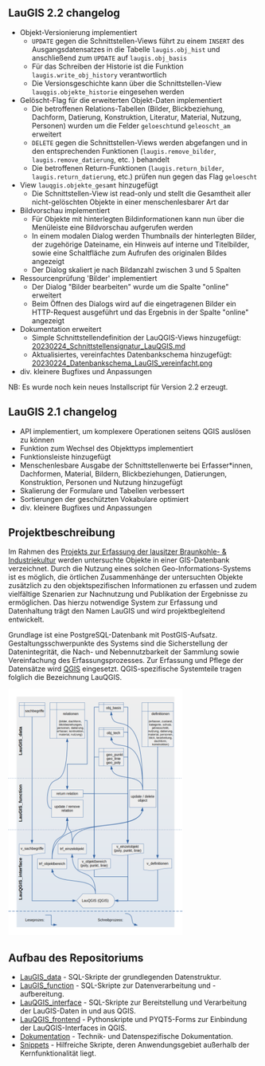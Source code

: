 ## LauGIS 2.2 changelog

- Objekt-Versionierung implementiert
  - `UPDATE` gegen die Schnittstellen-Views führt zu einem `INSERT` des Ausgangsdatensatzes in die Tabelle `laugis.obj_hist` und anschließend zum `UPDATE` auf `laugis.obj_basis`
  - Für das Schreiben der Historie ist die Funktion `laugis.write_obj_history` verantwortlich
  - Die Versionsgeschichte kann über die Schnittstellen-View `lauqgis.objekte_historie` eingesehen werden
- Gelöscht-Flag für die erweiterten Objekt-Daten implementiert
  - Die betroffenen Relations-Tabellen (Bilder, Blickbeziehung, Dachform, Datierung, Konstruktion, Literatur, Material, Nutzung, Personen) wurden um die Felder `geloescht`und `geleoscht_am` erweitert
  - `DELETE` gegen die Schnittstellen-Views werden abgefangen und in den entsprechenden Funktionen (`laugis.remove_bilder`, `laugis.remove_datierung`, etc. ) behandelt
  - Die betroffenen Return-Funktionen (`laugis.return_bilder`, `laugis.return_datierung`, etc.) prüfen nun gegen das Flag `geloescht`
- View `lauqgis.objekte_gesamt` hinzugefügt
  - Die Schnittstellen-View ist read-only und stellt die Gesamtheit aller nicht-gelöschten Objekte in einer menschenlesbarer Art dar
- Bildvorschau implementiert
  - Für Objekte mit hinterlegten Bildinformationen kann nun über die Menüleiste eine Bildvorschau aufgerufen werden
  - In einem modalen Dialog werden Thumbnails der hinterlegten Bilder, der zugehörige Dateiname, ein Hinweis auf interne und Titelbilder, sowie eine Schaltfläche zum Aufrufen des originalen Bildes angezeigt
  - Der Dialog skaliert je nach Bildanzahl zwischen 3 und 5 Spalten
- Ressourcenprüfung 'Bilder' implementiert
  - Der Dialog "Bilder bearbeiten" wurde um die Spalte "online" erweitert
  - Beim Öffnen des Dialogs wird auf die eingetragenen Bilder ein HTTP-Request ausgeführt und das Ergebnis in der Spalte "online" angezeigt
- Dokumentation erweitert
  - Simple Schnittstellendefinition der LauQGIS-Views hinzugefügt: [20230224_Schnittstellensignatur_LauQGIS.md](.//Dokumentation/20230224_Schnittstellensignatur_LauQGIS.md)
  - Aktualisiertes, vereinfachtes Datenbankschema hinzugefügt: [20230224_Datenbankschema_LauGIS_vereinfacht.png](.//Dokumentation/20230224_Datenbankschema_LauGIS_vereinfacht.png)
- div. kleinere Bugfixes und Anpassungen

NB: Es wurde noch kein neues Installscript für Version 2.2 erzeugt. 

## LauGIS 2.1 changelog

- API implementiert, um komplexere Operationen seitens QGIS auslösen zu können
- Funktion zum Wechsel des Objekttyps implementiert
- Funktionsleiste hinzugefügt
- Menschenlesbare Ausgabe der Schnittstellenwerte bei Erfasser*innen, Dachformen, Material, Bildern, Blickbeziehungen, Datierungen, Konstruktion, Personen und Nutzung hinzugefügt
- Skalierung der Formulare und Tabellen verbessert
- Sortierungen der geschützten Vokabulare optimiert
- div. kleinere Bugfixes und Anpassungen

## Projektbeschreibung

Im Rahmen des [Projekts zur Erfassung der lausitzer Braunkohle- & Industriekultur](https://bldam-brandenburg.de/arbeitsbereiche/bau-und-kunstdenkmalpflege/forschungen-und-projekte/erfassungsprojekt-lausitz/) werden untersuchte Objekte in einer GIS-Datenbank verzeichnet. Durch die Nutzung eines solchen Geo-Informations-Systems ist es möglich, die örtlichen Zusammenhänge der untersuchten Objekte zusätzlich zu den objektspezifischen Informationen zu erfassen und zudem vielfältige Szenarien zur Nachnutzung und Publikation der Ergebnisse zu ermöglichen. Das hierzu notwendige System zur Erfassung und Datenhaltung trägt den Namen LauGIS und wird projektbegleitend entwickelt.

Grundlage ist eine PostgreSQL-Datenbank mit PostGIS-Aufsatz. Gestaltungsschwerpunkte des Systems sind die Sicherstellung der Datenintegrität, die Nach- und Nebennutzbarkeit der Sammlung sowie Vereinfachung des Erfassungsprozesses. Zur Erfassung und Pflege der Datensätze wird [QGIS](https://github.com/qgis/QGIS) eingesetzt. QGIS-spezifische Systemteile tragen folglich die Bezeichnung LauQGIS.

[<img src=".//Dokumentation/Datenbankschema_vereinfacht.png" width="350"/>](.//Dokumentation/Datenbankschema_vereinfacht.png)

## Aufbau des Repositoriums

* [LauGIS\_data](.//LauGIS_data) - SQL-Skripte der grundlegenden Datenstruktur.
* [LauGIS\_function](.//LauGIS_function) - SQL-Skripte zur Datenverarbeitung und -aufbereitung.
* [LauQGIS\_interface](.//LauQGIS_interface) - SQL-Skripte zur Bereitstellung und Verarbeitung der LauGIS-Daten in und aus QGIS.
* [LauQGIS\_frontend](.//LauQGIS_frontend) - Pythonskripte und PYQT5-Forms zur Einbindung der LauQGIS-Interfaces in QGIS.
* [Dokumentation](.//Dokumentation) - Technik- und Datenspezifische Dokumentation.
* [Snippets](.//Snippets) - Hilfreiche Skripte, deren Anwendungsgebiet außerhalb der Kernfunktionalität liegt.
